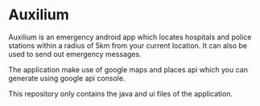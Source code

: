 # Auxilium
Auxilium is an emergency android app which locates hospitals and police stations within a radius of 5km from your current location. 
It can also be used to send out emergency messages.

The application make use of google maps and places api which you can generate using google api console.

This repository only contains the java and ui files of the application.
